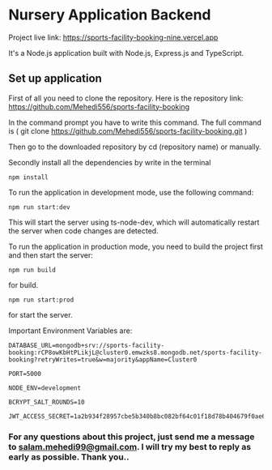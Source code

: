 # Nursery Application Backend

Project live link:
https://sports-facility-booking-nine.vercel.app

It's a Node.js application built with Node.js, Express.js and TypeScript.


## Set up application

First of all you need to clone the repository. Here is the repository link:
https://github.com/Mehedi556/sports-facility-booking

In the command prompt you have to write this command. The full command is ( git clone https://github.com/Mehedi556/sports-facility-booking.git )

Then go to the downloaded repository by cd (repository name) or manually.

Secondly install all the dependencies by write in the terminal

    npm install 




To run the application in development mode, use the following command: 

    npm run start:dev




This will start the server using ts-node-dev, which will automatically restart the server when code changes are detected.

To run the application in production mode, you need to build the project first and then start the server: 

    npm run build 

for build.


    npm run start:prod 


for start the server.



Important Environment Variables are:

    DATABASE_URL=mongodb+srv://sports-facility-booking:rCP8owKbHtPLikjL@cluster0.emwzks8.mongodb.net/sports-facility-booking?retryWrites=true&w=majority&appName=Cluster0

    PORT=5000

    NODE_ENV=development

    BCRYPT_SALT_ROUNDS=10

    JWT_ACCESS_SECRET=1a2b934f28957cbe5b340b8bc082bf64c01f18d78b404679f0ae648279176b1d


### For any questions about this project, just send me a message to salam.mehedi99@gmail.com. I will try my best to reply as early as possible. Thank you..
